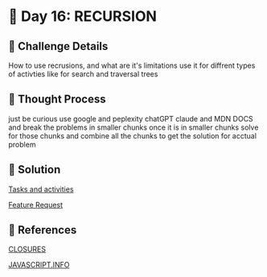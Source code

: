 # 🌟 Day 16: RECURSION

## 📜 Challenge Details

How to use recrusions, and what are it's limitations use it for diffrent types of activties like for search and traversal trees

## 📝 Thought Process

just be curious use google and peplexity chatGPT claude and MDN DOCS and break the problems in smaller chunks once it is in smaller chunks solve for those chunks and combine all the chunks to get the solution for acctual problem

## 🔎 Solution

[Tasks and activities](https://github.com/SURENDRA-BABU-VUNNAM/JavaScript-30-Day-challenge/tree/main/16_Day_16_recursion/01_tasks_and_activities)

[Feature Request](https://github.com/SURENDRA-BABU-VUNNAM/JavaScript-30-Day-challenge/tree/main/16_Day_16_recursion/02_feature_request)

## 🔗 References

[CLOSURES](https://www.perplexity.ai/search/help-me-to-understand-and-impl-kWYAwNA4QHi8Cq34X5VISQ)

[JAVASCRIPT.INFO](https://javascript.info/)
